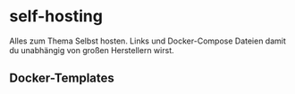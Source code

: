 # self-hosting
Alles zum Thema Selbst hosten. Links und Docker-Compose Dateien damit du unabhängig von großen Herstellern wirst. 


## Docker-Templates


